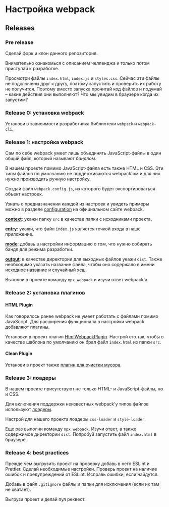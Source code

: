 # Настройка webpack

## Releases

### Pre release

Сделай форк и клон данного репозитория.

Внимательно ознакомься с описанием челленджа и только потом приступай к разработке.

Просмотри файлы `index.html`, `index.js` и `styles.css`. Сейчас эти файлы не подключены друг к другу, поэтому запустить и проверить их работу не получится. Поэтому вместо запуска прочитай код файлов и подумай – какие действия они выполняют? Что мы увидим в браузере когда их запустим?

### Release 0: установка webpack

Установи в зависимости разработчика библиотеки `webpack` и `webpack-cli`.

### Release 1: настройка webpack

Сам по себе webpack умеет лишь объединять JavaScript-файлы в один общий файл, который называют _бандлом_.

В нашем проекте помимо JavaScript-файла есть также HTML и CSS. Эти типы файлов по умолчанию не поддерживаются webpack'ом и для них нужно производить ручную настройку.

Создай файл `webpack.config.js`, из которого будет экспортироваться объект настроек.

Узнать о предназначении каждой из настроек и увидеть примеры можно в разделе [configuration](https://webpack.js.org/configuration/) на официальном сайте webpack.

[**context**](https://webpack.js.org/configuration/entry-context/#context): укажи папку `src` в качестве папки с исходниками проекта.

[**entry**](https://webpack.js.org/configuration/entry-context/#naming): укажи, что файл `index.js` является точкой входа в наше приложение.

[**mode**](https://webpack.js.org/configuration/mode/): добавь в настройки информацию о том, что нужно собирать бандл для режима разработки.

[**output**](https://webpack.js.org/configuration/output/#outputfilename): в качестве директории для выходных файлов укажи `dist`. Также необходимо указать название файла, чтобы оно содержало в имени исходное название и случайный хеш.

Выполни в проекте команду `npx webpack` и изучи ответ webpack'а.

### Release 2: установка плагинов

#### HTML Plugin

Как говорилось ранее webpack не умеет работать с файлами помимо JavaScript. Для расширения функционала в настройки webpack добавляют плагины.

Установки в проект плагин [HtmlWebpackPlugin](https://www.google.com/search?q=html+webpack+plugin). Настрой его так, чтобы в качестве шаблона по умолчанию он брал файл `index.html` из папки `src`.

#### Clean Plugin

Установи в проект также [плагин для очистки мусора](https://www.google.com/search?q=clean+webpack+plugin).

### Release 3: лоадеры

В нашем проекте присутствуют не только HTML- и JavaScript-файлы, но и CSS.

Для включения поддержки неизвестных webpack'у типов файлов используют [лоадеры](https://webpack.js.org/loaders/).

Настрой для нашего проекта лоадеры `css-loader` и `style-loader`.

Еще раз выполни команду `npx webpack`. Изучи ответ, а также содержимое директории `dist`. Попробуй запустить файл `index.html` в браузере.

### Release 4: best practices

Прежде чем выгрузить проект на проверку добавь в него ESLint и Prettier. Сделай необходимые настройки. Проверь проект на наличие ошибок и предупреждений от ESLint. Исправь ошибки, если найдутся.

Добавь в файл `.gitignore` файлы и папки для исключения (если их там не хватает).

Выгрузи проект и делай пул реквест.
